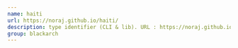 ```yaml
---
name: haiti
url: https://noraj.github.io/haiti/
description: type identifier (CLI & lib). URL : https://noraj.github.io/haiti/ Groups : blackarch blackarch-crypto
group: blackarch
---
```

